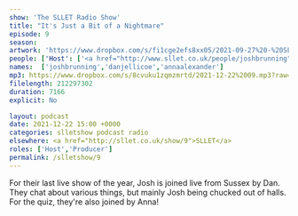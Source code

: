 ```yaml
---
show: 'The SLLET Radio Show'
title: "It's Just a Bit of a Nightmare"
episode: 9
season: 
artwork: 'https://www.dropbox.com/s/fi1cge2efs8xx05/2021-09-27%20-%20SLLET%20radio%20square.png?raw=1'
people: ['Host': ['<a href="http://www.sllet.co.uk/people/joshbrunning">Josh Brunning</a>', '<a href="http://www.sllet.co.uk/people/danjellicoe">Dan Jellicoe</a>'], 'Guests': ['<a href="http://www.sllet.co.uk/people/annaalexander">Anna Alexander</a>']]
names:  ['joshbrunning','danjellicoe','annaalexander']
mp3: https://www.dropbox.com/s/8cvuku1zqmzmrtd/2021-12-22%2009.mp3?raw=1
filelength: 212297302
duration: 7166
explicit: No

layout: podcast
date: 2021-12-22 15:00 +0000
categories: slletshow podcast radio
elsewhere: <a href="http://sllet.co.uk/show/9">SLLET</a>
roles: ['Host','Producer']
permalink: /slletshow/9
---
```


For their last live show of the year, Josh is joined live from Sussex by Dan. They chat about various things, but mainly Josh being chucked out of halls. For the quiz, they're also joined by Anna!
